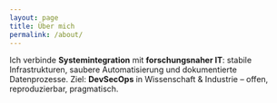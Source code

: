 ```yaml
---
layout: page
title: Über mich
permalink: /about/
---
```


Ich verbinde **Systemintegration** mit **forschungsnaher IT**: stabile Infrastrukturen,
saubere Automatisierung und dokumentierte Datenprozesse. Ziel: **DevSecOps** in
Wissenschaft & Industrie – offen, reproduzierbar, pragmatisch.
